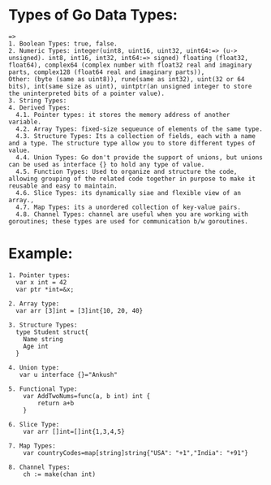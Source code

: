 # Types of Go Data Types:
    =>
    1. Boolean Types: true, false.
    2. Numeric Types: integer(uint8, uint16, uint32, uint64:=> (u-> unsigned). int8, int16, int32, int64:=> signed) floating (float32, float64), complex64 (complex number with float32 real and imaginary parts, complex128 (float64 real and imaginary parts)),
    Other: (byte (same as uint8)), rune(same as int32), uint(32 or 64 bits), int(same size as uint), uintptr(an unsigned integer to store the uninterpreted bits of a pointer value).
    3. String Types:
    4. Derived Types: 
      4.1. Pointer types: it stores the memory address of another variable.
      4.2. Array Types: fixed-size sequeunce of elements of the same type.
      4.3. Structure Types: Its a collection of fields, each with a name and a type. The structure type allow you to store different types of value.
      4.4. Union Types: Go don't provide the support of unions, but unions can be used as interface {} to hold any type of value.
      4.5. Function Types: Used to organize and structure the code, allowing grouping of the related code together in purpose to make it reusable and easy to maintain.
      4.6. Slice Types: its dynamically siae and flexible view of an array.,
      4.7. Map Types: its a unordered collection of key-value pairs.
      4.8. Channel Types: channel are useful when you are working with goroutines; these types are used for communication b/w goroutines.



# Example:
    1. Pointer types:
      var x int = 42
      var ptr *int=&x;

    2. Array type:
      var arr [3]int = [3]int{10, 20, 40}

    3. Structure Types:
      type Student struct{
        Name string
        Age int
      }

    4. Union type: 
       var u interface {}="Ankush"

    5. Functional Type:
        var AddTwoNums=func(a, b int) int {
            return a+b 
        }

    6. Slice Type: 
        var arr []int=[]int{1,3,4,5}

    7. Map Types:
        var countryCodes=map[string]string{"USA": "+1","India": "+91"}

    8. Channel Types:
        ch := make(chan int)
          
